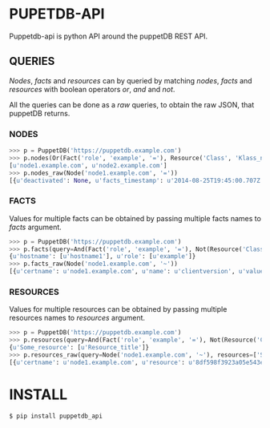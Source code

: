 # PUPETDB-API

Puppetdb-api is python API around the puppetDB REST API.

## QUERIES

_Nodes_, _facts_ and _resources_ can by queried by matching _nodes_, _facts_ and _resources_
 with boolean operators _or_, _and_ and _not_.

All the queries can be done as a _raw_ queries, to obtain the raw JSON, that puppetDB returns.

### NODES

```python
>>> p = PuppetDB('https://puppetdb.example.com')
>>> p.nodes(Or(Fact('role', 'example', '='), Resource('Class', 'Klass_name', '=')))
[u'node1.example.com', u'node2.example.com']
>>> p.nodes_raw(Node('node1.example.com', '='))
[{u'deactivated': None, u'facts_timestamp': u'2014-08-25T19:45:00.707Z', u'name': u'node1.example.com', u'report_timestamp': u'2014-08-25T19:46:09.616Z', u'catalog_timestamp': u'2014-08-25T19:45:14.896Z'}]
```

### FACTS

Values for multiple facts can be obtained by passing multiple facts names to _facts_ argument.

```python
>>> p = PuppetDB('https://puppetdb.example.com')
>>> p.facts(query=And(Fact('role', 'example', '='), Not(Resource('Class', 'Klass_name', '='))), facts=['role', 'hostname'])
{u'hostname': [u'hostname1'], u'role': [u'example']}
>>> p.facts_raw(Node('node1.example.com', '~'))
[{u'certname': u'node1.example.com', u'name': u'clientversion', u'value': u'3.8.7'}, {u'certname': u'node1.example.com', u'name': u'uptime_hours', u'value': u'656'}]
```

### RESOURCES

Values for multiple resources can be obtained by passing multiple resources names to _resources_ argument.

```python
>>> p = PuppetDB('https://puppetdb.example.com')
>>> p.resources(query=And(Fact('role', 'example', '='), Not(Resource('Class', 'Klass_name', '='))), resources=['Some_resource'])
{u'Some_resource': [u'Resource_title']}
>>> p.resources_raw(query=Node('node1.example.com', '~'), resources=['Some_resource'])
[{u'certname': u'node1.example.com', u'resource': u'8df598f3923a05e543e884d247d74cac08087a45', u'parameters': {}, u'title': u'resource_title', u'tags': [u'tag1', u'tag2'], u'exported': False, u'file': u'/etc/puppet/environments/example/example.pp', u'line': 25, u'type': u'Some_resource'}]
```

# INSTALL

```
$ pip install puppetdb_api
```
